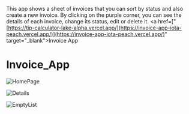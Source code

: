 This app shows a sheet of invoices that you can sort by status and also create a new invoice.  By clicking on the purple corner, you can see the details of each invoice, change its status, edit or delete it.
<a href=["[https://tip-calculator-lake-alpha.vercel.app/](https://invoice-app-iota-peach.vercel.app/)](https://invoice-app-iota-peach.vercel.app/)" target="_blank">Invoice App</a>
 
# Invoice_App
![HomePage](https://github.com/DaranDachte/Invoice_App/assets/96144068/d057504a-ba12-4edc-9da2-0cc94a62ee06)

![Details](https://github.com/DaranDachte/Invoice_App/assets/96144068/1920389d-8408-41c2-a36d-f03a3ebb95e0)

![EmptyList](https://github.com/DaranDachte/Invoice_App/assets/96144068/e974c706-1110-4f67-bf47-8e77dc1b0ee3)

